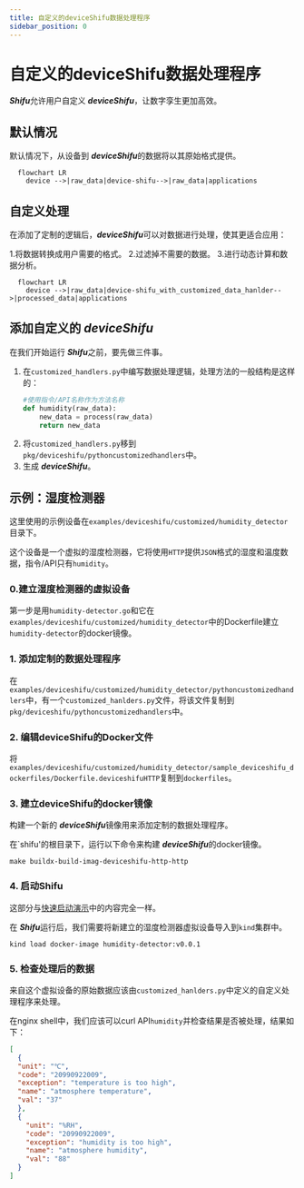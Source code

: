 ```yaml
---
title: 自定义的deviceShifu数据处理程序
sidebar_position: 0
---
```

# 自定义的deviceShifu数据处理程序


***Shifu***允许用户自定义 ***deviceShifu***，让数字孪生更加高效。
## 默认情况

默认情况下，从设备到 ***deviceShifu***的数据将以其原始格式提供。

```mermaid
  flowchart LR
    device -->|raw_data|device-shifu-->|raw_data|applications
```

## 自定义处理

在添加了定制的逻辑后，***deviceShifu***可以对数据进行处理，使其更适合应用：

1.将数据转换成用户需要的格式。
2.过滤掉不需要的数据。
3.进行动态计算和数据分析。

```mermaid
  flowchart LR
    device -->|raw_data|device-shifu_with_customized_data_hanlder-->|processed_data|applications
```

## 添加自定义的 ***deviceShifu***

在我们开始运行 ***Shifu***之前，要先做三件事。

1. 在`customized_handlers.py`中编写数据处理逻辑，处理方法的一般结构是这样的：
    ```python
    #使用指令/API名称作为方法名称
    def humidity(raw_data): 
        new_data = process(raw_data)
        return new_data
    ```
2. 将`customized_handlers.py`移到`pkg/deviceshifu/pythoncustomizedhandlers`中。
3. 生成 ***deviceShifu***。

## 示例：湿度检测器

这里使用的示例设备在`examples/deviceshifu/customized/humidity_detector`目录下。

这个设备是一个虚拟的湿度检测器，它将使用`HTTP`提供`JSON`格式的湿度和温度数据，指令/API只有`humidity`。

### 0.建立湿度检测器的虚拟设备

第一步是用`humidity-detector.go`和它在`examples/deviceshifu/customized/humidity_detector`中的Dockerfile建立`humidity-detector`的docker镜像。

### 1. 添加定制的数据处理程序

在`examples/deviceshifu/customized/humidity_detector/pythoncustomizedhandlers`中，有一个`customized_hanlders.py`文件，将该文件复制到`pkg/deviceshifu/pythoncustomizedhandlers`中。

### 2. 编辑deviceShifu的Docker文件

将`examples/deviceshifu/customized/humidity_detector/sample_deviceshifu_dockerfiles/Dockerfile.deviceshifuHTTP`复制到`dockerfiles`。

### 3. 建立deviceShifu的docker镜像

构建一个新的 ***deviceShifu***镜像用来添加定制的数据处理程序。

在`shifu'的根目录下，运行以下命令来构建 ***deviceShifu***的docker镜像。

```
make buildx-build-imag-deviceshifu-http-http
```

### 4. 启动Shifu

这部分与[快速启动演示](.../.../tutorials/demo-install.md)中的内容完全一样。

在 ***Shifu***运行后，我们需要将新建立的湿度检测器虚拟设备导入到`kind`集群中。

```
kind load docker-image humidity-detector:v0.0.1
```

### 5. 检查处理后的数据

来自这个虚拟设备的原始数据应该由`customized_hanlders.py`中定义的自定义处理程序来处理。

在nginx shell中，我们应该可以curl API`humidity`并检查结果是否被处理，结果如下：

```json
[
  {
  "unit": "℃", 
  "code": "20990922009", 
  "exception": "temperature is too high", 
  "name": "atmosphere temperature", 
  "val": "37"
  }, 
  {
    "unit": "%RH", 
    "code": "20990922009", 
    "exception": "humidity is too high", 
    "name": "atmosphere humidity", 
    "val": "88"
  }
]
